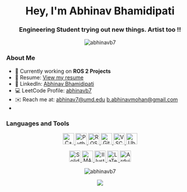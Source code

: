 <h1 align="center">Hey, I'm Abhinav Bhamidipati</h1>
<h3 align="center">Engineering Student trying out new things. Artist too !!</h3>

<p align="center">
  <img src="https://komarev.com/ghpvc/?username=abhinavb7&label=Profile%20views&color=0e75b6&style=flat" alt="abhinavb7" />
</p>

### About Me

- 🤖 Currently working on **ROS 2 Projects**
- 📄 Resume: [View my resume](https://drive.google.com/file/d/1p300GNRr7KKnYHkrKD5efs3TwCk7bpY8/view?usp=sharing)
- 👔 LinkedIn: [Abhinav Bhamidipati](https://www.linkedin.com/in/abhinav-bhamidipati/)
- 💻 LeetCode Profile: [abhinavb7](https://www.leetcode.com/abhinavb7/)
- ✉️ Reach me at: [abhinav7@umd.edu](mailto:abhinav7@umd.edu)  [b.abhinavmohan@gmail.com](mailto:b.abhinavmohan@gmail.com)
- 
### Languages and Tools

<p align="center">
  <a href= "https://isocpp.org/">
    <img height="30" alt="C++" src="https://img.shields.io/badge/-C%2B%2B-orange?style=plastic&logo=cplusplus"/>
  </a>
  
  <a href= "https://www.python.org/">
    <img height="30" alt="Python" src="https://img.shields.io/badge/-Python-ffcd3a?style=plastic&logo=python"/>
  </a>
  <a href= "https://www.ros.org/">
  <img height="30" alt="ROS" src="https://img.shields.io/badge/-ROS-fa8a05?style=plastic&logo=ros"/>
  </a>
  
  <a href="https://git-scm.com/" target="_blank">
  <img height="30" alt="Git" src="https://img.shields.io/badge/-Git-F05032?style=plastic&logo=git&logoColor=white"/>
  </a>

  <a href= "https://code.visualstudio.com/">
  <img height="30" alt="VSCode" src="https://img.shields.io/badge/-VS%20Code-3182b9?style=plastic&logo=visualstudiocode"/>
  </a>
  
  <a href= "https://ubuntu.com/">
  <img height="30" alt="Ubuntu" src="https://img.shields.io/badge/-Ubuntu-99b931?style=plastic&logo=ubuntu"/>
  </a>
</p>

<p align="center">
  <a href="https://www.solidworks.com/" target="_blank">
    <img height="30" alt="SolidWorks" src="https://img.shields.io/badge/-SolidWorks-0078D4?style=plastic&logo=solidworks&logoColor=white"/>
  </a>
  <a href="https://www.mathworks.com/" target="_blank">
    <img height="30" alt="MATLAB" src="https://img.shields.io/badge/-MATLAB-0076A8?style=plastic&logo=mathworks&logoColor=white"/>
  </a>
  <a href="https://www.adobe.com/products/illustrator.html" target="_blank">
    <img height="30" alt="Illustrator" src="https://img.shields.io/badge/-Illustrator-FF9A00?style=plastic&logo=adobe-illustrator&logoColor=white"/>
  </a>
   <a href= "https://www.latex-project.org/">
    <img height="30" alt="LaTeX" src="https://img.shields.io/badge/-LaTeX-008080?style=plastic&logo=latex"/>
  </a>
  <a href="https://www.arduino.cc/" target="_blank">
    <img height="30" alt="Arduino" src="https://img.shields.io/badge/-Arduino-00979D?style=plastic&logo=arduino&logoColor=white"/>
  </a>  
</p>

<p align="center"><img align="center" src="https://github-readme-stats.vercel.app/api/top-langs?username=abhinavb7&show_icons=true&locale=en&layout=compact" alt="abhinavb7" /></p>

<p align="center"><img align="center" src="https://github-readme-streak-stats.herokuapp.com/?user=abhinavb7"" /></p>
